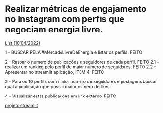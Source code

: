 
# Realizar métricas de engajamento no Instagram com perfis que negociam energia livre. 

[List (10/04/2022)](/list_energy.md)


1 - BUSCAR PELA #MercadoLivreDeEnergia e listar os perfils. FEITO

2 - Raspar o numero de publicações e seguidores de cada perfil. FEITO
    2.1 - realizar um ranking pelo perfil de maior numero de seguidores. FEITO
    2.2 - Apresentar no streamlit aplicação, ITEM 4. FEITO

3 - Para os 10 perfils com maior numero de seguidores e postagens buscar qual a publicação que possui maior numero de likes.

4 - Visualizar estas publicações em link externo. FEITO


[projeto streamlit](https://share.streamlit.io/cmpaulo/instagram_free_energy_metric/main/data_presentation_streamlit.py)

